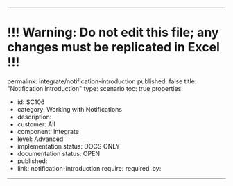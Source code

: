 ---
# !!! Warning: Do not edit this file; any changes must be replicated in Excel !!!
permalink: integrate/notification-introduction
published: false
title: "Notification introduction"
type: scenario
toc: true
properties:
  - id: SC106
  - category: Working with Notifications
  - description:
  - customer: All
  - component: integrate
  - level: Advanced
  - implementation status: DOCS ONLY
  - documentation status: OPEN
  - published:
  - link: notification-introduction
require:
required_by:
------ 


